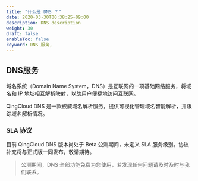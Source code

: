 ```yaml
---
title: "什么是 DNS ？"
date: 2020-03-30T00:38:25+09:00
description: DNS description
weight: 30
draft: false
enableToc: false
keyword: DNS 服务,
---
```


## DNS服务

域名系统（Domain Name System，DNS）是互联网的一项基础网络服务，将域名和 IP 地址相互解析映射，以助用户便捷地访问互联网。

QingCloud DNS 是一款权威域名解析服务，提供可视化管理域名智能解析，并跟踪域名解析情况。

### SLA 协议

目前 QingCloud DNS 版本尚处于 Beta 公测期间，未定义 SLA 服务级别。协议补充将与正式版一同发布，敬请期待。

> 公测期间，DNS 全部功能免费为您使用，若发现任何问题请及时及时与我们联系。

